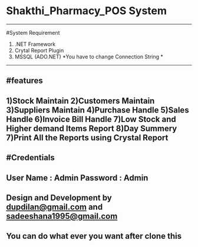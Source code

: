 # Shakthi_Pharmacy_POS System
---------------------------------------------------------------------
#System Requirement
  1) .NET Framework
  2) Crytal Report Plugin
  3) MSSQL (ADO.NET)
  *You have to change Connection String *
---------------------------------------------------------------------
#features 
---------------------------------------------------------------------
  1)Stock Maintain
  2)Customers Maintain
  3)Suppliers Maintain
  4)Purchase Handle
  5)Sales Handle
  6)Invoice Bill Handle
  7)Low Stock and Higher demand Items Report
  8)Day Summery 
  7)Print All the Reports using Crystal  Report
---------------------------------------------------------------------
#Credentials
---------------------------------------------------------------------
  User Name : Admin
  Password  : Admin
-----------------------------------------------------------------------
Design and Development by dupdilan@gmail.com and sadeeshana1995@gmail.com
-----------------------------------------------------------------------
You can do what ever you want after clone this
-----------------------------------------------------------------------
